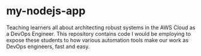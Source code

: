 # my-nodejs-app
Teaching learners all about architecting robust systems in the AWS Cloud as a DevOps Engineer.
This repository contains code I would be employing to expose these students to how various automation tools make our work as DevOps engineers, fast and easy.
